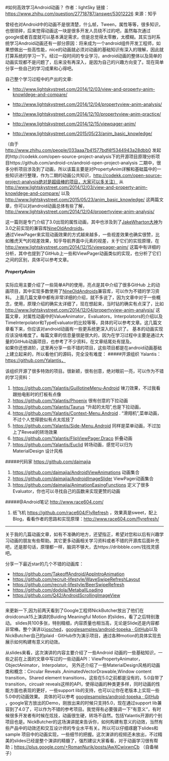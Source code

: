 #如何高效学习Android动画？
作者：lightSky
链接：https://www.zhihu.com/question/27718787/answer/53012226
来源：知乎

曾经也对Android中的动画不是很清楚，什么帧，Tween，属性等等，很多知识，也很琐碎，后来觉得动画这一块是很多开发人员绕不过的吧，虽然每次通过google或者百度就可以基本满足需求，但是总觉得太零散，太模糊。其实当时系统学习Android动画还有一部分原因：将来成为一个android组件开发工程师，如果想做出一些高性能，nice的动画就必须对动画的基础知识有深入的理解，因此就打算系统的学习一下。经过一段时间的专业学习，android动画的整体以及简单的动画实现都不是问题了，后来没有再深入，是因为自己的兴趣方向变了。现在简单分享一些自己的学习成果和心得吧。

自己整个学习过程中的产出的文章:
- http://www.lightskystreet.com/2014/12/03/view-and-property-anim-knowldege-and-compare/

- http://www.lightskystreet.com/2014/12/04/propertyview-anim-analysis/

- http://www.lightskystreet.com/2014/12/10/propertyview-anim-practice/
 
- http://www.lightskystreet.com/2014/12/15/viewpager-anim/
 
- http://www.lightskystreet.com/2015/05/23/anim_basic_knowledge/  

（由于 http://www.zhihu.com/people/033aaa7b41577bdf4f5344943a28dbb0 发起的http://codekk.com/open-source-project-analysis下的开源项目原理分析项目https://github.com/android-cn/android-open-project-analysis 二期中，很多分析项目涉及到了动画，所以该篇主要是对PropertyAnim详解和基础篇中的一些知识进行整理，作为二期的动画公共知识，http://codekk.com/open-source-project-analysis绝对是超级棒的项目，大家可以多关注）
从
 http://www.lightskystreet.com/2014/12/03/view-and-property-anim-knowldege-and-compare/
以及
 http://www.lightskystreet.com/2015/05/23/anim_basic_knowledge/
 这两篇文章，你可以对android动画总体有些了解，
http://www.lightskystreet.com/2014/12/04/propertyview-anim-analysis/
 
 这一篇则是专门介绍了3.0出现的属性动画，其中也涉及到了[JakeWharton大神](https://github.com/JakeWharton)为3.0之前实现的兼容库[NineOldAndroids](https://github.com/JakeWharton/NineOldAndroids)。  
 通过ViewPager来实现动画效果的方式越来越多，一些视差效果也确实很赞，比如雅虎天气的视差效果，知乎导航界面中元素的视差，关于它们的实现原理，在  http://www.lightskystreet.com/2014/12/15/viewpager-anim/    这篇中有详细的分析，其中也提到了GitHub上一些和ViewPager动画类似的实现，也分析了它们之间的区别，具体可以参考文章。

#####  PropertyAnim 
实际应用主要介绍了一些简单API的使用，亮点是其中介绍了很多GitHub 上的动画项目，其中实现多数使用了[NineOldAndroids](https://github.com/JakeWharton/NineOldAndroids)兼容库，可以作为不错的学习资料。
上面几篇文章中都有非常详细的介绍，就不多说了，因为文章中对于一些概念，使用，原理介绍的确实太详细了，现在想起来，当时钻的确实有点深了，比如
http://www.lightskystreet.com/2014/12/04/propertyview-anim-analysis/
这篇文章，对属性动画中的ValueAnimator，Evaluators，Interpolators的介绍以及TimeInterpolator和TypeEvaluator的比较等等，具体的可以参考文章。这几篇文章看下来，你应该对android动画有一些更系统更深入的认识了。
基本的动画实现应该没啥难度了。每篇文章的信息量很是很大的，因为在学习过程中主要是通过大量的GitHub动画项目，也参考了不少资料，在文章结尾处有提及。  
   如果你还想进阶，这里再分享一些不错的项目，这些项目都是在android动画基础上建立起来的，所以看他们的源码，完全没有难度：
#####开源组织 Yalantis： https://github.com/Yalantis，

该组织开源了很多特效的项目。很新颖，很有创意，绝对眼前一亮，可以作为不错的学习资料：
1. https://github.com/Yalantis/GuillotineMenu-Android   锉刀效果，不过我看跟拍电影时的打板有点像
2. https://github.com/Yalantis/Phoenix   很有创意的下拉动画
3. https://github.com/Yalantis/Taurus    “升起的太阳”,也是下拉动画，
4. https://github.com/Yalantis/Context-Menu.Android . “滑翔机”,菜单动画，不过个人觉得貌似有点太炫技了
5. https://github.com/Yalantis/Side-Menu.Android 同样是菜单动画，不过加上了Reveal的转场效果
6. https://github.com/Yalantis/FlipViewPager.Draco 折叠动画
7. https://github.com/Yalantis/Euclid 转场动画，感觉可以归为 MaterialDesign 设计风格

#####代码家  https://github.com/daimajia

1. https://github.com/daimajia/AndroidViewAnimations  动画集合
2. https://github.com/daimajia/AndroidImageSlider    ViewPager动画集合
3. https://github.com/daimajia/AnimationEasingFunctions 定义了很多Evaluator，你也可以寻找自己的函数来实现更赞的动画

#####@Android笔记 http://www.race604.com/
1. 纸飞机 https://github.com/race604/FlyRefresh ，效果真是sweet，配上Blog，看看作者的思路和实现原理：http://www.race604.com/flyrefresh/

---------
关于我的几篇动画文章，如有不准确的地方，还望指正，希望对您和以后有兴趣学习动画的朋友有些帮助。其它更多动画相关学习资料或者不错的开源库后面补充吧，还是那句话，原理都一样，脑洞不够大，去https://dribbble.com/找找灵感吧。

分享一下最近star的几个不错的动画库：
* https://github.com/TakeoffAndroid/AppIntroAnimation
* https://github.com/recruit-lifestyle/WaveSwipeRefreshLayout
* https://github.com/recruit-lifestyle/BeerSwipeRefresh
* https://github.com/dodola/MetaballLoading
* https://github.com/Q42/AndroidScrollingImageView

-----------
    
   来更新一下,因为前两天看到了Google工程师NickButcher放出了他们在droidconuk15上演讲的Buiding Meaningful Motion 的slides，看了之后特别激动。
slides共100多张，特别精细，内容质量也相当高，无论是Slide还是内容都非常棒。整个演讲以[iosched](https://github.com/google/iosched)，[googlesamples/android-topeka · GitHub](https://github.com/googlesamples/android-topeka)以及NickButcher自己的plaid · GitHub作为演示项目，通过各种motion的具体实现去展示如何构建有意义的动效。

从slides来看，这次演讲的内容主要介绍了一些Android 动画的一些基础知识，一些之前在上面的文章中写过的一些动画API：ViewPropertyAnimator，ObjectAnimator，Interpolator。
另外还介绍了一些MaterialDesign风格的动画类和概念：Circular Reveals ,AnimatedVectorDrawable,Window content transition，Shared element transitions，这些在5.0之前都是没有的，5.0自带了transition，circualr reveals这样的API，使得动画的种类更多样，同时动画的性能方面也表现的更好，一些support lib的支持，也可以让你在老版本上实现一些5.0中的动画效果。
具体的可以参考 [googlesamples/android-topeka · GitHub](https://github.com/googlesamples/android-topeka) ，google官方放出的Demo，刚放出来的时候只支持5.0，现在通过support lib兼容到了4.0了，可以作为不错的参考项目。我觉得有必要强调一下”有意义“，有时候很多开发者有时候在炫技，动画很生硬，转场不自然。包括Yalantis开源的个别项目也是。NickButcher的这场演讲就来告诉你，如何构建有意义的动效，当然有些产品中的动效还和交互设计师的专业水平有关。所以可以仔细琢磨下slides和sample 项目中的动画实现，一些细节的把握。这次演讲的视频还未放出，不过精美的slides已经是整个演讲的精髓了，强烈建议大家看看，对于动画学习很有帮助；https://plus.google.com/+RomanNurik/posts/AwXCwixwnCb （自备梯子）